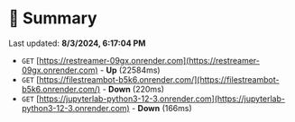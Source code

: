 # 📖 Summary
Last updated: **8/3/2024, 6:17:04 PM**

- `GET` [https://restreamer-09gx.onrender.com](https://restreamer-09gx.onrender.com) - **Up** (22584ms)
- `GET` [https://filestreambot-b5k6.onrender.com/](https://filestreambot-b5k6.onrender.com/) - **Down** (220ms)
- `GET` [https://jupyterlab-python3-12-3.onrender.com](https://jupyterlab-python3-12-3.onrender.com) - **Down** (166ms)
